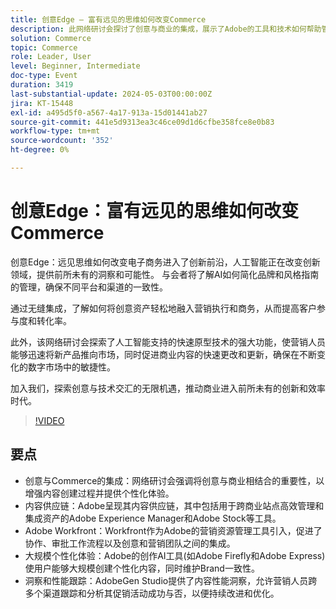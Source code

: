 ```yaml
---
title: 创意Edge — 富有远见的思维如何改变Commerce
description: 此网络研讨会探讨了创意与商业的集成，展示了Adobe的工具和技术如何帮助管理资源、扩展内容创建和简化内容供应链。 它讨论了将创意与商业结合在一起的重要性，并涵盖了个性化体验、管理资源以及使用Adobe Workfront、Adobe Experience Manager和Adobe Stock等工具简化内容创建过程等主题。
solution: Commerce
topic: Commerce
role: Leader, User
level: Beginner, Intermediate
doc-type: Event
duration: 3419
last-substantial-update: 2024-05-03T00:00:00Z
jira: KT-15448
exl-id: a495d5f0-a567-4a17-913a-15d01441ab27
source-git-commit: 441e5d9313ea3c46ce09d1d6cfbe358fce8e0b83
workflow-type: tm+mt
source-wordcount: '352'
ht-degree: 0%

---
```


# 创意Edge：富有远见的思维如何改变Commerce

创意Edge：远见思维如何改变电子商务进入了创新前沿，人工智能正在改变创新领域，提供前所未有的洞察和可能性。 与会者将了解AI如何简化品牌和风格指南的管理，确保不同平台和渠道的一致性。

通过无缝集成，了解如何将创意资产轻松地融入营销执行和商务，从而提高客户参与度和转化率。

此外，该网络研讨会探索了人工智能支持的快速原型技术的强大功能，使营销人员能够迅速将新产品推向市场，同时促进商业内容的快速更改和更新，确保在不断变化的数字市场中的敏捷性。

加入我们，探索创意与技术交汇的无限机遇，推动商业进入前所未有的创新和效率时代。

>[!VIDEO](https://video.tv.adobe.com/v/3428818/?learn=on)

## 要点

* 创意与Commerce的集成：网络研讨会强调将创意与商业相结合的重要性，以增强内容创建过程并提供个性化体验。
* 内容供应链：Adobe呈现其内容供应链，其中包括用于跨商业站点高效管理和集成资产的Adobe Experience Manager和Adobe Stock等工具。
* Adobe Workfront：Workfront作为Adobe的营销资源管理工具引入，促进了协作、审批工作流程以及创意和营销团队之间的集成。
* 大规模个性化体验：Adobe的创作AI工具(如Adobe Firefly和Adobe Express)使用户能够大规模创建个性化内容，同时维护Brand一致性。
* 洞察和性能跟踪：AdobeGen Studio提供了内容性能洞察，允许营销人员跨多个渠道跟踪和分析其促销活动成功与否，以便持续改进和优化。
